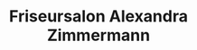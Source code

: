 ---
title: "Friseursalon Alexandra Zimmermann"
url: /neckartenzlingen/friseursalon-alexandra-zimmermann/
shop: Friseur
---
